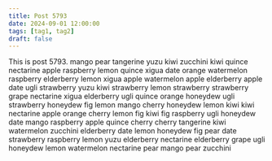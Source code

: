 ```yaml
---
title: Post 5793
date: 2024-09-01 12:00:00
tags: [tag1, tag2]
draft: false
---
```

This is post 5793.
mango
pear
tangerine
yuzu
kiwi
zucchini
kiwi
quince
nectarine
apple
raspberry
lemon
quince
xigua
date
orange
watermelon
raspberry
elderberry
lemon
xigua
apple
watermelon
apple
elderberry
apple
date
ugli
strawberry
yuzu
kiwi
strawberry
lemon
strawberry
strawberry
grape
nectarine
xigua
elderberry
ugli
quince
orange
honeydew
ugli
strawberry
honeydew
fig
lemon
mango
cherry
honeydew
lemon
kiwi
kiwi
nectarine
apple
orange
cherry
lemon
fig
kiwi
fig
raspberry
ugli
honeydew
date
mango
raspberry
apple
quince
cherry
cherry
tangerine
kiwi
watermelon
zucchini
elderberry
date
lemon
honeydew
fig
pear
date
strawberry
raspberry
lemon
yuzu
elderberry
nectarine
elderberry
grape
ugli
honeydew
lemon
watermelon
nectarine
pear
mango
pear
zucchini
